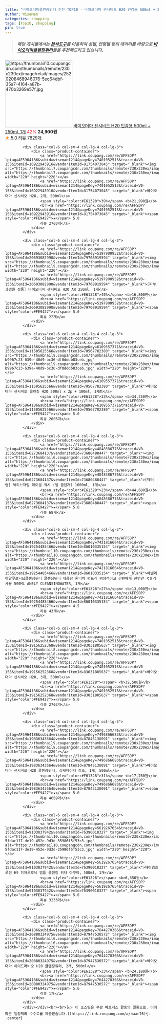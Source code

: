 ```yaml
---
title: "바이오더마클렌징워터 추천 TOP10 - 바이오더마 센시비오 H20 민감용 500ml + 250ml, 1개"
author: WiseMan
categories: shopping
tags: [Top10, shopping]
pin: true
---
```


> ##### 해당 게시물에서는 [**분석도구**](https://itemscout.io/)를 이용하여 **성별**, **연령별** 등의 데이터를 바탕으로 [**바이오더마클렌징워터**](https://link.coupang.com/a/baae76)들을 추천해드리고 있습니다.
<div class="container"><div class="row">
            <div class="col-6 col-sm-4 col-lg-4 col-lg-3">
                <div class="product-container">
                    <a href="https://link.coupang.com/re/AFFSDP?lptag=AF5964186&subid=wiseman1214&pageKey=3673350&traceid=V0-153&itemId=18115589&vendorItemId=3017222271" target="_blank"><img src="https://thumbnail10.coupangcdn.com/thumbnails/remote/230x230ex/image/retail/images/2520208468946076-5ec64dbf-35a7-4164-a87b-470b3269e57f.jpg" alt="https://thumbnail10.coupangcdn.com/thumbnails/remote/230x230ex/image/retail/images/2520208468946076-5ec64dbf-35a7-4164-a87b-470b3269e57f.jpg" width="220" height="220"></a>
                    <a href="https://link.coupang.com/re/AFFSDP?lptag=AF5964186&subid=wiseman1214&pageKey=3673350&traceid=V0-153&itemId=18115589&vendorItemId=3017222271" target="_blank">바이오더마 센시비오 H20 민감용 500ml + 250ml, 1개</a>
                    <span style="color:#E61328">42%</span> <b>24,900원</b>
                    <br><a href="https://link.coupang.com/re/AFFSDP?lptag=AF5964186&subid=wiseman1214&pageKey=3673350&traceid=V0-153&itemId=18115589&vendorItemId=3017222271" target="_blank"><span style="color:#FE9427">★</span> 5.0
                    리뷰 7829개</a>
                </div>
            </div>
            
            <div class="col-6 col-sm-4 col-lg-4 col-lg-3">
                <div class="product-container">
                    <a href="https://link.coupang.com/re/AFFSDP?lptag=AF5964186&subid=wiseman1214&pageKey=7401052513&traceid=V0-153&itemId=16922943916&vendorItemId=81754073045" target="_blank"><img src="https://thumbnail7.coupangcdn.com/thumbnails/remote/230x230ex/image/vendor_inventory/688b/bd5785cc4e8a973de25a0c7c4cc967a93bc0fc6fb88c44e2db9c4065a98d.jpg" alt="https://thumbnail7.coupangcdn.com/thumbnails/remote/230x230ex/image/vendor_inventory/688b/bd5785cc4e8a973de25a0c7c4cc967a93bc0fc6fb88c44e2db9c4065a98d.jpg" width="220" height="220"></a>
                    <a href="https://link.coupang.com/re/AFFSDP?lptag=AF5964186&subid=wiseman1214&pageKey=7401052513&traceid=V0-153&itemId=16922943916&vendorItemId=81754073045" target="_blank">바이오더마 센시비오 H2O, 2개, 500ml</a>
                    <span style="color:#E61328">39%</span> <b>21,990원</b>
                    <br><a href="https://link.coupang.com/re/AFFSDP?lptag=AF5964186&subid=wiseman1214&pageKey=7401052513&traceid=V0-153&itemId=16922943916&vendorItemId=81754073045" target="_blank"><span style="color:#FE9427">★</span> 5.0
                    리뷰 2703개</a>
                </div>
            </div>
            
            <div class="col-6 col-sm-4 col-lg-4 col-lg-3">
                <div class="product-container">
                    <a href="https://link.coupang.com/re/AFFSDP?lptag=AF5964186&subid=wiseman1214&pageKey=5197900952&traceid=V0-153&itemId=20693082990&vendorItemId=79768919594" target="_blank"><img src="https://thumbnail9.coupangcdn.com/thumbnails/remote/230x230ex/image/vendor_inventory/f065/74913da04463007ead62274640cc6718b00b8bf06ce4080de4dba01d2ec9.jpg" alt="https://thumbnail9.coupangcdn.com/thumbnails/remote/230x230ex/image/vendor_inventory/f065/74913da04463007ead62274640cc6718b00b8bf06ce4080de4dba01d2ec9.jpg" width="220" height="220"></a>
                    <a href="https://link.coupang.com/re/AFFSDP?lptag=AF5964186&subid=wiseman1214&pageKey=5197900952&traceid=V0-153&itemId=20693082990&vendorItemId=79768919594" target="_blank">[피부과병원 정품] 바이오더마 센시비오 H2O AR 250ml, 1개</a>
                    <span style="color:#E61328">40%</span> <b>16,800원</b>
                    <br><a href="https://link.coupang.com/re/AFFSDP?lptag=AF5964186&subid=wiseman1214&pageKey=5197900952&traceid=V0-153&itemId=20693082990&vendorItemId=79768919594" target="_blank"><span style="color:#FE9427">★</span> 5.0
                    리뷰 22개</a>
                </div>
            </div>
            
            <div class="col-6 col-sm-4 col-lg-4 col-lg-3">
                <div class="product-container">
                    <a href="https://link.coupang.com/re/AFFSDP?lptag=AF5964186&subid=wiseman1214&pageKey=6109557371&traceid=V0-153&itemId=11505625566&vendorItemId=70567782380" target="_blank"><img src="https://thumbnail9.coupangcdn.com/thumbnails/remote/230x230ex/image/retail/images/3473212743536268-b9967c23-639e-40d9-bc36-df0dddb83ceb.jpg" alt="https://thumbnail9.coupangcdn.com/thumbnails/remote/230x230ex/image/retail/images/3473212743536268-b9967c23-639e-40d9-bc36-df0dddb83ceb.jpg" width="220" height="220"></a>
                    <a href="https://link.coupang.com/re/AFFSDP?lptag=AF5964186&subid=wiseman1214&pageKey=6109557371&traceid=V0-153&itemId=11505625566&vendorItemId=70567782380" target="_blank">바이오더마 센시비오 클렌징 H2O 500ml x 2p + 100ml, 1세트</a>
                    <span style="color:#E61328">33%</span> <b>34,750원</b>
                    <br><a href="https://link.coupang.com/re/AFFSDP?lptag=AF5964186&subid=wiseman1214&pageKey=6109557371&traceid=V0-153&itemId=11505625566&vendorItemId=70567782380" target="_blank"><span style="color:#FE9427">★</span> 5.0
                    리뷰 2003개</a>
                </div>
            </div>
            
            <div class="col-6 col-sm-4 col-lg-4 col-lg-3">
                <div class="product-container">
                    <a href="https://link.coupang.com/re/AFFSDP?lptag=AF5964186&subid=wiseman1214&pageKey=4848386776&traceid=V0-153&itemId=6273684137&vendorItemId=73680488447" target="_blank"><img src="https://thumbnail6.coupangcdn.com/thumbnails/remote/230x230ex/image/vendor_inventory/1012/58c95884a289452309bb8bb73570cea3f199ea71db27c5f0fda28125f13d.jpg" alt="https://thumbnail6.coupangcdn.com/thumbnails/remote/230x230ex/image/vendor_inventory/1012/58c95884a289452309bb8bb73570cea3f199ea71db27c5f0fda28125f13d.jpg" width="220" height="220"></a>
                    <a href="https://link.coupang.com/re/AFFSDP?lptag=AF5964186&subid=wiseman1214&pageKey=4848386776&traceid=V0-153&itemId=6273684137&vendorItemId=73680488447" target="_blank">[닥터랩] 액티브자임 페이셜 워시 (젤 클렌저) 1000ml, 1개</a>
                    <span style="color:#E61328">23%</span> <b>44,680원</b>
                    <br><a href="https://link.coupang.com/re/AFFSDP?lptag=AF5964186&subid=wiseman1214&pageKey=4848386776&traceid=V0-153&itemId=6273684137&vendorItemId=73680488447" target="_blank"><span style="color:#FE9427">★</span> 5.0
                    리뷰 68개</a>
                </div>
            </div>
            
            <div class="col-6 col-sm-4 col-lg-4 col-lg-3">
                <div class="product-container">
                    <a href="https://link.coupang.com/re/AFFSDP?lptag=AF5964186&subid=wiseman1214&pageKey=7421816664&traceid=V0-153&itemId=19254485466&vendorItemId=86010335154" target="_blank"><img src="https://thumbnail10.coupangcdn.com/thumbnails/remote/230x230ex/image/vendor_inventory/47c8/304018e5bf3107871fce962f5474e86137fcc18c1552923c3866d1fd0573.jpg" alt="https://thumbnail10.coupangcdn.com/thumbnails/remote/230x230ex/image/vendor_inventory/47c8/304018e5bf3107871fce962f5474e86137fcc18c1552923c3866d1fd0573.jpg" width="220" height="220"></a>
                    <a href="https://link.coupang.com/re/AFFSDP?lptag=AF5964186&subid=wiseman1214&pageKey=7421816664&traceid=V0-153&itemId=19254485466&vendorItemId=86010335154" target="_blank">아넬리히알루로닉딥클렌징워터 클렌징워터 대용량 원터치 펌프식 위생적이고 간편하게 한번만 꾹눌러사용 500ML ANELY CLEANSINGWATER, 1개</a>
                    <span style="color:#E61328">27%</span> <b>13,000원</b>
                    <br><a href="https://link.coupang.com/re/AFFSDP?lptag=AF5964186&subid=wiseman1214&pageKey=7421816664&traceid=V0-153&itemId=19254485466&vendorItemId=86010335154" target="_blank"><span style="color:#FE9427">★</span> 4.5
                    리뷰 43개</a>
                </div>
            </div>
            
            <div class="col-6 col-sm-4 col-lg-4 col-lg-3">
                <div class="product-container">
                    <a href="https://link.coupang.com/re/AFFSDP?lptag=AF5964186&subid=wiseman1214&pageKey=7401052513&traceid=V0-153&itemId=19156252368&vendorItemId=83031805637" target="_blank"><img src="https://thumbnail8.coupangcdn.com/thumbnails/remote/230x230ex/image/vendor_inventory/dfc6/65d794cb1f2550464b72491d4ac695e428654744274d84bf3b80294db042.jpg" alt="https://thumbnail8.coupangcdn.com/thumbnails/remote/230x230ex/image/vendor_inventory/dfc6/65d794cb1f2550464b72491d4ac695e428654744274d84bf3b80294db042.jpg" width="220" height="220"></a>
                    <a href="https://link.coupang.com/re/AFFSDP?lptag=AF5964186&subid=wiseman1214&pageKey=7401052513&traceid=V0-153&itemId=19156252368&vendorItemId=83031805637" target="_blank">바이오더마 센시비오 H2O, 3개, 500ml</a>
                    <span style="color:#E61328"></span> <b>32,500원</b>
                    <br><a href="https://link.coupang.com/re/AFFSDP?lptag=AF5964186&subid=wiseman1214&pageKey=7401052513&traceid=V0-153&itemId=19156252368&vendorItemId=83031805637" target="_blank"><span style="color:#FE9427">★</span> 5.0
                    리뷰 2703개</a>
                </div>
            </div>
            
            <div class="col-6 col-sm-4 col-lg-4 col-lg-3">
                <div class="product-container">
                    <a href="https://link.coupang.com/re/AFFSDP?lptag=AF5964186&subid=wiseman1214&pageKey=7496866683&traceid=V0-153&itemId=19836343664&vendorItemId=87845138091" target="_blank"><img src="https://thumbnail9.coupangcdn.com/thumbnails/remote/230x230ex/image/vendor_inventory/690d/520a2e4cb66b8d3c64c7dd252adb2865bf5ddd16aae50b9449b5f1ecfec4.jpg" alt="https://thumbnail9.coupangcdn.com/thumbnails/remote/230x230ex/image/vendor_inventory/690d/520a2e4cb66b8d3c64c7dd252adb2865bf5ddd16aae50b9449b5f1ecfec4.jpg" width="220" height="220"></a>
                    <a href="https://link.coupang.com/re/AFFSDP?lptag=AF5964186&subid=wiseman1214&pageKey=7496866683&traceid=V0-153&itemId=19836343664&vendorItemId=87845138091" target="_blank">바이오더마 센시비오 H2O 클렌징워터, 상세페이지 참조, 1개, 500ml</a>
                    <span style="color:#E61328">31%</span> <b>17,760원</b>
                    <br><a href="https://link.coupang.com/re/AFFSDP?lptag=AF5964186&subid=wiseman1214&pageKey=7496866683&traceid=V0-153&itemId=19836343664&vendorItemId=87845138091" target="_blank"><span style="color:#FE9427">★</span> 5.0
                    리뷰 4669개</a>
                </div>
            </div>
            
            <div class="col-6 col-sm-4 col-lg-4 col-lg-3">
                <div class="product-container">
                    <a href="https://link.coupang.com/re/AFFSDP?lptag=AF5964186&subid=wiseman1214&pageKey=5619267654&traceid=V0-153&itemId=9103837942&vendorItemId=76390018327" target="_blank"><img src="https://thumbnail10.coupangcdn.com/thumbnails/remote/230x230ex/image/retail/images/751243308564475-5fdac117-de19-452e-9d3d-35986f5f53c3.jpg" alt="https://thumbnail10.coupangcdn.com/thumbnails/remote/230x230ex/image/retail/images/751243308564475-5fdac117-de19-452e-9d3d-35986f5f53c3.jpg" width="220" height="220"></a>
                    <a href="https://link.coupang.com/re/AFFSDP?lptag=AF5964186&subid=wiseman1214&pageKey=5619267654&traceid=V0-153&itemId=9103837942&vendorItemId=76390018327" target="_blank">제이엠솔루션 H9 히아루로닉 앰플 클렌징 워터 아쿠아, 500ml, 1개</a>
                    <span style="color:#E61328"></span> <b>6,650원</b>
                    <br><a href="https://link.coupang.com/re/AFFSDP?lptag=AF5964186&subid=wiseman1214&pageKey=5619267654&traceid=V0-153&itemId=9103837942&vendorItemId=76390018327" target="_blank"><span style="color:#FE9427">★</span> 5.0
                    리뷰 3233개</a>
                </div>
            </div>
            
            <div class="col-6 col-sm-4 col-lg-4 col-lg-3">
                <div class="product-container">
                    <a href="https://link.coupang.com/re/AFFSDP?lptag=AF5964186&subid=wiseman1214&pageKey=7644270366&traceid=V0-153&itemId=20880324975&vendorItemId=87947530572" target="_blank"><img src="https://thumbnail6.coupangcdn.com/thumbnails/remote/230x230ex/image/vendor_inventory/469a/a01cd6f4c00268c958aab3b67f59939c6cbb2dfa91fddd16ae1784297ee0.jpg" alt="https://thumbnail6.coupangcdn.com/thumbnails/remote/230x230ex/image/vendor_inventory/469a/a01cd6f4c00268c958aab3b67f59939c6cbb2dfa91fddd16ae1784297ee0.jpg" width="220" height="220"></a>
                    <a href="https://link.coupang.com/re/AFFSDP?lptag=AF5964186&subid=wiseman1214&pageKey=7644270366&traceid=V0-153&itemId=20880324975&vendorItemId=87947530572" target="_blank">바이오더마 하이드라비오 H20 클렌징워터, 2개, 500ml</a>
                    <span style="color:#E61328">33%</span> <b>24,180원</b>
                    <br><a href="https://link.coupang.com/re/AFFSDP?lptag=AF5964186&subid=wiseman1214&pageKey=7644270366&traceid=V0-153&itemId=20880324975&vendorItemId=87947530572" target="_blank"><span style="color:#FE9427">★</span> 5.0
                    리뷰 1개</a>
                </div>
            </div>
            </div></div><br><br>[👉 이 포스팅은 쿠팡 파트너스 활동의 일환으로, 이에 따른 일정액의 수수료를 제공받습니다.](https://link.coupang.com/a/baae76){: .center}